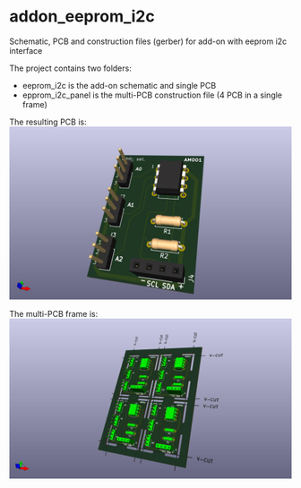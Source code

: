 # addon_eeprom_i2c
Schematic, PCB and construction files (gerber) for add-on with eeprom i2c interface

The project contains two folders:
- eeprom_i2c is the add-on schematic and single PCB
- epprom_i2c_panel is the multi-PCB construction file (4 PCB in a single frame)

The resulting PCB is:
![eeprom_i2c_addon](/eeprom_i2c/eeprom_i2c.jpg "PCB of eeprom i2c addon")

The multi-PCB frame is:
![eeprom_i2c_addon](/eeprom_i2c_panel/eeprom_i2c_panel.jpg "milti-PCB of eeprom i2c addon")

